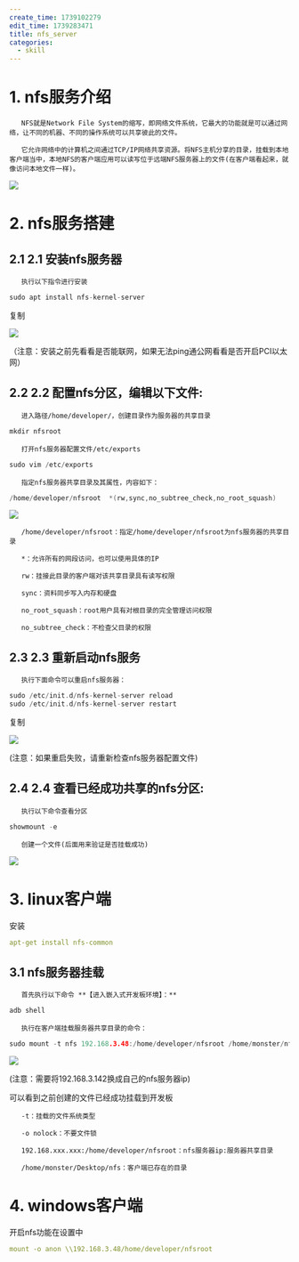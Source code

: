```yaml
---
create_time: 1739102279
edit_time: 1739283471
title: nfs_server
categories:
  - skill
---
```



# 1. nfs服务介绍

       NFS就是Network File System的缩写，即网络文件系统，它最大的功能就是可以通过网络，让不同的机器、不同的操作系统可以共享彼此的文件。

       它允许网络中的计算机之间通过TCP/IP网络共享资源。将NFS主机分享的目录，挂载到本地客户端当中，本地NFS的客户端应用可以读写位于远端NFS服务器上的文件(在客户端看起来，就像访问本地文件一样)。

<img src="/assets/ZDJtbxqlzorZwZxZXXdcM0sfnMd.png" src-width="832" class="markdown-img" src-height="376"/>

 

# 2. nfs服务搭建

## 2.1 2.1    安装nfs服务器

       执行以下指令进行安装

```cpp
sudo apt install nfs-kernel-server
```

复制

<img src="/assets/WorlblUeRoALKTxKcs5cuhpOnqb.png" src-width="730" class="markdown-img" src-height="304"/>

（注意：安装之前先看看是否能联网，如果无法ping通公网看看是否开启PCI以太网）

## 2.2 2.2    配置nfs分区，编辑以下文件:

       进入路径/home/developer/，创建目录作为服务器的共享目录

```cpp
mkdir nfsroot
```

       打开nfs服务器配置文件/etc/exports

```cpp
sudo vim /etc/exports
```

       指定nfs服务器共享目录及其属性，内容如下：

```cpp
/home/developer/nfsroot  *(rw,sync,no_subtree_check,no_root_squash)
```

<img src="/assets/AADDbhV5doxjuzxbtcQc8tnNnRe.png" src-width="730" class="markdown-img" src-height="89"/>

       /home/developer/nfsroot：指定/home/developer/nfsroot为nfs服务器的共享目录

       *：允许所有的网段访问，也可以使用具体的IP

       rw：挂接此目录的客户端对该共享目录具有读写权限

       sync：资料同步写入内存和硬盘

       no_root_squash：root用户具有对根目录的完全管理访问权限

       no_subtree_check：不检查父目录的权限

## 2.3 2.3    重新启动nfs服务

       执行下面命令可以重启nfs服务器：

```cpp
sudo /etc/init.d/nfs-kernel-server reload
sudo /etc/init.d/nfs-kernel-server restart
```

复制

<img src="/assets/EgIrbCfcFo5aL8xIKKlcTU3DnYb.png" src-width="721" class="markdown-img" src-height="94"/>

(注意：如果重启失败，请重新检查nfs服务器配置文件)

## 2.4 2.4    查看已经成功共享的nfs分区:

       执行以下命令查看分区

```cpp
showmount -e
```

       创建一个文件(后面用来验证是否挂载成功)

<img src="/assets/Xy6Wbv2EhoCvsYxpW9dc7ovsn7c.png" src-width="736" class="markdown-img" src-height="60"/>

 

# 3. linux客户端

安装

```yaml
apt-get install nfs-common
```

## 3.1 nfs服务器挂载  

       首先执行以下命令 **【进入嵌入式开发板环境】：**

```cpp
adb shell
```

       执行在客户端挂载服务器共享目录的命令：

```cpp
sudo mount -t nfs 192.168.3.48:/home/developer/nfsroot /home/monster/nfs -o nolock
```

 

<img src="/assets/JUKmbYF01oIiA4xEl9dc2sDAnpW.png" src-width="1349" class="markdown-img" src-height="76"/>

(注意：需要将192.168.3.142换成自己的nfs服务器ip)

可以看到之前创建的文件已经成功挂载到开发板

       -t：挂载的文件系统类型

       -o nolock：不要文件锁

       192.168.xxx.xxx:/home/developer/nfsroot：nfs服务器ip:服务器共享目录

       /home/monster/Desktop/nfs：客户端已存在的目录

# 4. windows客户端

开启nfs功能在设置中

```yaml
mount -o anon \\192.168.3.48/home/developer/nfsroot
```

